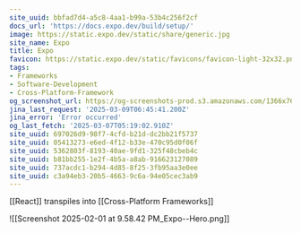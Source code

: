 ```yaml
---
site_uuid: bbfad7d4-a5c8-4aa1-b99a-53b4c256f2cf
docs_url: 'https://docs.expo.dev/build/setup/'
image: https://static.expo.dev/static/share/generic.jpg
site_name: Expo
title: Expo
favicon: https://static.expo.dev/static/favicons/favicon-light-32x32.png
tags:
- Frameworks
- Software-Development
- Cross-Platform-Framework
og_screenshot_url: https://og-screenshots-prod.s3.amazonaws.com/1366x768/80/false/4efac47eec47d1dafe1f0061f66d9e05a4d48f06f02cf8199033fc4668969663.jpeg
jina_last_request: '2025-03-09T06:45:41.200Z'
jina_error: 'Error occurred'
og_last_fetch: '2025-03-07T05:19:02.910Z'
site_uuid: 697026d9-98f7-4cfd-b21d-dc2bb21f5737
site_uuid: 05413273-e6ed-4f12-b33e-470c95d0f06f
site_uuid: 5362803f-8193-40ae-9fd1-325f48cbeb4c
site_uuid: b81bb255-1e2f-4b5a-a8ab-916623127089
site_uuid: 737acdc1-b294-4d85-8f25-3fb95aa3e0ee
site_uuid: c3a94eb3-20b5-4663-9c6a-94e05cec3ab9
---
```

[[React]] transpiles into [[Cross-Platform Frameworks]]

![[Screenshot 2025-02-01 at 9.58.42 PM_Expo--Hero.png]]

